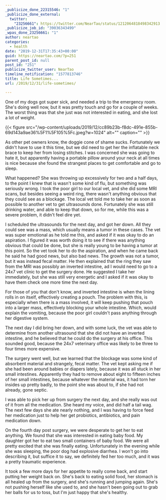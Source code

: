 ```yaml
---
_publicize_done_22315546: "1"
_publicize_done_external:
  twitter:
    "23256661": https://twitter.com/NearTao/status/1212064818498342913
_publicize_job_id: "39036343499"
_wpas_done_23256661: "1"
author: neartao
categories:
  - health
date: "2019-12-31T17:35:43+00:00"
guid: https://neartao.com/?p=251
parent_post_id: null
post_id: "251"
publicize_twitter_user: NearTao
timeline_notification: "1577813746"
title: Life Sometimes...
url: /2019/12/31/life-sometimes/

---
```

One of my dogs got super sick, and needed a trip to the emergency room. She's doing well now, but it was pretty touch and go for a couple of weeks. The worst thing was that she just was not interested in eating, and she lost a lot of weight.

{{< figure src="/wp-content/uploads/2019/12/cc89b23b-f8dc-491e-855b-69d143a9ae36%5F1%5F105%5Fc.jpeg?w=1024" alt="" caption="" >}}

As other pet owners know, the doggie cone of shame sucks. Fortunately we didn't have to use it this time, but we did need to get her the inflatable neck brace to keep her from losing stitches. I was concerned she was going to hate it, but apparently having a portable pillow around your neck at all times is nice because she found the strangest places to get comfortable and go to sleep.

What happened? She was throwing up excessively for two and a half days, to the point I knew that is wasn't some kind of flu, but something was seriously wrong. I took the poor girl to our local vet, and she did some MRI scans, but besides seeing a weird ring, there wasn't anything obvious that they could see as a blockage. The local vet told me to take her as soon as possible to another vet to get ultrasounds done. Fortunately she was still drinking water, and able to keep that down, so for me, while this was a severe problem, it didn't feel dire yet.

I scheduled the ultrasounds for the next day, and got her down. All they could see was a mass, which usually means a tumor in these cases. The vet was super emotional as he told me this, and asked if it was okay to do an aspiration. I figured it was worth doing it to see if there was anything obvious that could be done, but she is really young to be having a tumor at this point. So the vet took her to do the aspiration, and when he came back he said he had good news, but also bad news. The growth was not a tumor, but it was instead fecal matter. He then explained that the ring they saw from the MRI was possibly an inverted intestine, ad I would need to go to a 24x7 vet clinic to get the surgery done. He suggested I take her immediately, but she was still very energetic and I asked if it was okay to have them check one more time the next day.

For those of you that don't know, and inverted intestine is when the lining rolls in on itself, effectively creating a pouch. The problem with this, is especially when there is a mass involved, it will keep pushing that pouch into a larger mass, effectively blocking your whole intestine. Which, would explain the vomiting, because the poor girl couldn't pass anything through her digestive system.

The next day I did bring her down, and with some luck, the vet was able to determine from another ultrasound that she did not have an inverted intestine, and he believed that he could do the surgery at his office. This sounded good, because the 24x7 veterinary office was likely to be three to four times more expensive.

The surgery went well, but we learned that the blockage was some kind of absorbent material and strangely, fecal matter. The vet kept asking me if she had been around babies or diapers lately, because it was all stuck in her small intestines. Apparently they had to remove about eight to fifteen inches of her small intestines, because whatever the material was, it had torn her insides up pretty badly, to the point she was about to, if she had not already, gone septic.

I was able to pick her up from surgery the next day, and she really was out of it from all the medication. She heard my voice, and did half a tail wag. The next few days she ate nearly nothing, and I was having to force feed her medication just to help her get probiotics, antibiotics, and pain medication down.

On the fourth day post surgery, we were desperate to get her to eat anything. We found that she was interested in eating baby food. My daughter got her to eat two small containers of baby food. We were all pretty excited that she was finally eating. Unfortunately in the evening while she was sleeping, the poor dog had explosive diarrhea. I won't go into describing it, but suffice it to say, we definitely fed her too much, and it was a pretty traumatic experience.

It took a few more days for her appetite to really come back, and start putting her weight back on. She's back to eating solid food, her stomach is all healed up from the surgery, and she's running and jumping again. She's not pushing herself like she used to, and she hasn't been going out to grab her balls for us to toss, but I'm just happy that she's healthy.
